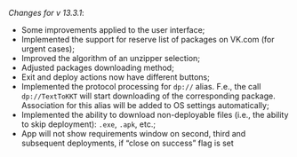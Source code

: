 _Changes for v 13.3.1_:
- Some improvements applied to the user interface;
- Implemented the support for reserve list of packages on VK.com (for urgent cases);
- Improved the algorithm of an unzipper selection;
- Adjusted packages downloading method;
- Exit and deploy actions now have different buttons;
- Implemented the protocol processing for ```dp://``` alias. F.e., the call ```dp://TextToKKT``` will start downloading of the corresponding package. Association for this alias will be added to OS settings automatically;
- Implemented the ability to download non-deployable files (i.e., the ability to skip deployment): ```.exe```, ```.apk```, etc.;
- App will not show requirements window on second, third and subsequent deployments, if “close on success” flag is set
